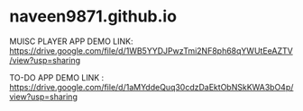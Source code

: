 # naveen9871.github.io


MUISC PLAYER APP DEMO 
LINK: https://drive.google.com/file/d/1WB5YYDJPwzTmi2NF8ph68qYWUtEeAZTV/view?usp=sharing


TO-DO APP DEMO
LINK : https://drive.google.com/file/d/1aMYddeQuq30cdzDaEktObNSkKWA3bO4p/view?usp=sharing


